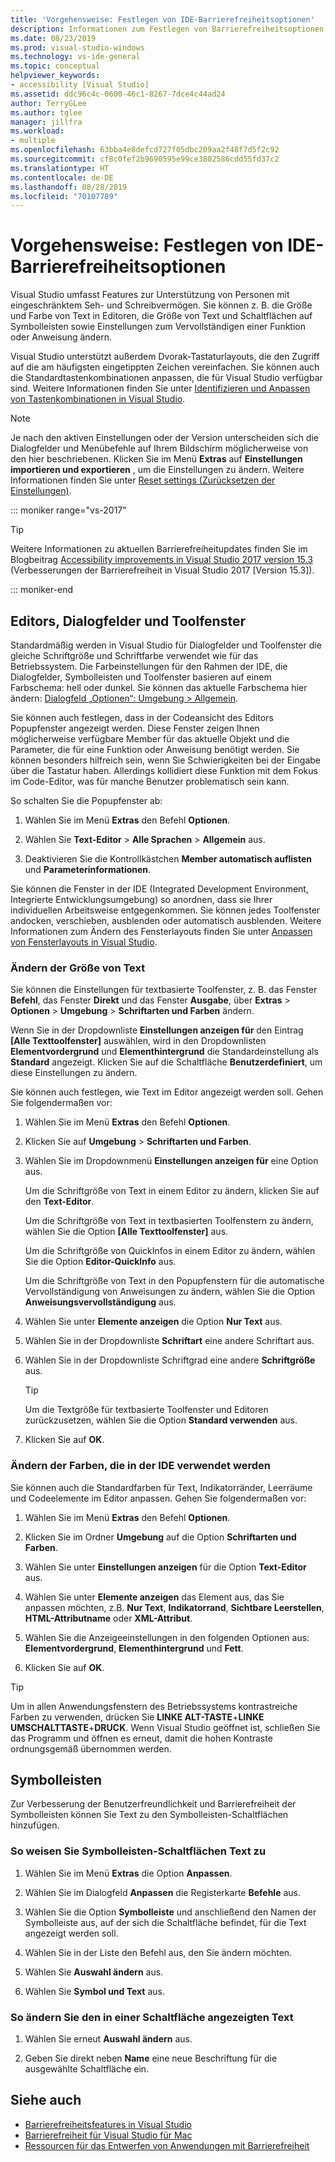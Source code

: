 ```yaml
---
title: 'Vorgehensweise: Festlegen von IDE-Barrierefreiheitsoptionen'
description: Informationen zum Festlegen von Barrierefreiheitsoptionen in Visual Studio, die die Verwendung der integrierten Entwicklungsumgebung (Integrated Development Environment, IDE) für jeden vereinfachen, auch für Benutzer mit eingeschränktem Seh- und Schreibvermögen
ms.date: 08/23/2019
ms.prod: visual-studio-windows
ms.technology: vs-ide-general
ms.topic: conceptual
helpviewer_keywords:
- accessibility [Visual Studio]
ms.assetid: ddc96c4c-0600-46c1-8267-7dce4c44ad24
author: TerryGLee
ms.author: tglee
manager: jillfra
ms.workload:
- multiple
ms.openlocfilehash: 63bba4e8defcd727f05dbc209aa2f48f7d5f2c92
ms.sourcegitcommit: cf8c0fef2b9690595e99ce3802586cdd55fd37c2
ms.translationtype: HT
ms.contentlocale: de-DE
ms.lasthandoff: 08/28/2019
ms.locfileid: "70107789"
---
```

# <a name="how-to-set-ide-accessibility-options"></a>Vorgehensweise: Festlegen von IDE-Barrierefreiheitsoptionen

Visual Studio umfasst Features zur Unterstützung von Personen mit eingeschränktem Seh- und Schreibvermögen. Sie können z. B. die Größe und Farbe von Text in Editoren, die Größe von Text und Schaltflächen auf Symbolleisten sowie Einstellungen zum Vervollständigen einer Funktion oder Anweisung ändern.

Visual Studio unterstützt außerdem Dvorak-Tastaturlayouts, die den Zugriff auf die am häufigsten eingetippten Zeichen vereinfachen. Sie können auch die Standardtastenkombinationen anpassen, die für Visual Studio verfügbar sind. Weitere Informationen finden Sie unter [Identifizieren und Anpassen von Tastenkombinationen in Visual Studio](../../ide/identifying-and-customizing-keyboard-shortcuts-in-visual-studio.md).

> [!NOTE]
> Je nach den aktiven Einstellungen oder der Version unterscheiden sich die Dialogfelder und Menübefehle auf Ihrem Bildschirm möglicherweise von den hier beschriebenen. Klicken Sie im Menü **Extras** auf **Einstellungen importieren und exportieren** , um die Einstellungen zu ändern. Weitere Informationen finden Sie unter [Reset settings (Zurücksetzen der Einstellungen)](../environment-settings.md#reset-settings).

::: moniker range="vs-2017"

> [!TIP]
> Weitere Informationen zu aktuellen Barrierefreiheitupdates finden Sie im Blogbeitrag [Accessibility improvements in Visual Studio 2017 version 15.3](https://devblogs.microsoft.com/visualstudio/accessibility-improvements-in-visual-studio-2017-version-15-3/) (Verbesserungen der Barrierefreiheit in Visual Studio 2017 [Version 15.3]).

::: moniker-end

## <a name="editors-dialogs-and-tool-windows"></a>Editors, Dialogfelder und Toolfenster

Standardmäßig werden in Visual Studio für Dialogfelder und Toolfenster die gleiche Schriftgröße und Schriftfarbe verwendet wie für das Betriebssystem. Die Farbeinstellungen für den Rahmen der IDE, die Dialogfelder, Symbolleisten und Toolfenster basieren auf einem Farbschema: hell oder dunkel. Sie können das aktuelle Farbschema hier ändern: [Dialogfeld „Optionen“: Umgebung > Allgemein](../../ide/reference/general-environment-options-dialog-box.md).

Sie können auch festlegen, dass in der Codeansicht des Editors Popupfenster angezeigt werden. Diese Fenster zeigen Ihnen möglicherweise verfügbare Member für das aktuelle Objekt und die Parameter, die für eine Funktion oder Anweisung benötigt werden. Sie können besonders hilfreich sein, wenn Sie Schwierigkeiten bei der Eingabe über die Tastatur haben. Allerdings kollidiert diese Funktion mit dem Fokus im Code-Editor, was für manche Benutzer problematisch sein kann.

So schalten Sie die Popupfenster ab:

1. Wählen Sie im Menü **Extras** den Befehl **Optionen**.

1. Wählen Sie **Text-Editor** > **Alle Sprachen** > **Allgemein** aus.

1. Deaktivieren Sie die Kontrollkästchen **Member automatisch auflisten** und **Parameterinformationen**.

Sie können die Fenster in der IDE (Integrated Development Environment, Integrierte Entwicklungsumgebung) so anordnen, dass sie Ihrer individuellen Arbeitsweise entgegenkommen. Sie können jedes Toolfenster andocken, verschieben, ausblenden oder automatisch ausblenden. Weitere Informationen zum Ändern des Fensterlayouts finden Sie unter [Anpassen von Fensterlayouts in Visual Studio](../../ide/customizing-window-layouts-in-visual-studio.md).

### <a name="change-the-size-of-text"></a>Ändern der Größe von Text

Sie können die Einstellungen für textbasierte Toolfenster, z. B. das Fenster **Befehl**, das Fenster **Direkt** und das Fenster **Ausgabe**, über **Extras** > **Optionen** > **Umgebung** > **Schriftarten und Farben** ändern.

Wenn Sie in der Dropdownliste **Einstellungen anzeigen für** den Eintrag **[Alle Texttoolfenster]** auswählen, wird in den Dropdownlisten **Elementvordergrund** und **Elementhintergrund** die Standardeinstellung als **Standard** angezeigt. Klicken Sie auf die Schaltfläche **Benutzerdefiniert**, um diese Einstellungen zu ändern.

Sie können auch festlegen, wie Text im Editor angezeigt werden soll. Gehen Sie folgendermaßen vor:

1. Wählen Sie im Menü **Extras** den Befehl **Optionen**.

1. Klicken Sie auf **Umgebung** > **Schriftarten und Farben**.

1. Wählen Sie im Dropdownmenü **Einstellungen anzeigen für** eine Option aus.

    Um die Schriftgröße von Text in einem Editor zu ändern, klicken Sie auf den **Text-Editor**.

    Um die Schriftgröße von Text in textbasierten Toolfenstern zu ändern, wählen Sie die Option **[Alle Texttoolfenster]** aus.

    Um die Schriftgröße von QuickInfos in einem Editor zu ändern, wählen Sie die Option **Editor-QuickInfo** aus.

    Um die Schriftgröße von Text in den Popupfenstern für die automatische Vervollständigung von Anweisungen zu ändern, wählen Sie die Option **Anweisungsvervollständigung** aus.

1. Wählen Sie unter **Elemente anzeigen** die Option **Nur Text** aus.

1. Wählen Sie in der Dropdownliste **Schriftart** eine andere Schriftart aus.

1. Wählen Sie in der Dropdownliste Schriftgrad eine andere **Schriftgröße** aus.

    > [!TIP]
    > Um die Textgröße für textbasierte Toolfenster und Editoren zurückzusetzen, wählen Sie die Option **Standard verwenden** aus.

7. Klicken Sie auf **OK**.

### <a name="change-the-colors-that-are-used-in-the-ide"></a>Ändern der Farben, die in der IDE verwendet werden

Sie können auch die Standardfarben für Text, Indikatorränder, Leerräume und Codeelemente im Editor anpassen. Gehen Sie folgendermaßen vor:

1. Wählen Sie im Menü **Extras** den Befehl **Optionen**.

1. Klicken Sie im Ordner **Umgebung** auf die Option **Schriftarten und Farben**.

1. Wählen Sie unter **Einstellungen anzeigen** für die Option **Text-Editor** aus.

1. Wählen Sie unter **Elemente anzeigen** das Element aus, das Sie anpassen möchten, z.B. **Nur Text**, **Indikatorrand**, **Sichtbare Leerstellen**, **HTML-Attributname** oder **XML-Attribut**.

1. Wählen Sie die Anzeigeeinstellungen in den folgenden Optionen aus: **Elementvordergrund**, **Elementhintergrund** und **Fett**.

1. Klicken Sie auf **OK**.

> [!TIP]
> Um in allen Anwendungsfenstern des Betriebssystems kontrastreiche Farben zu verwenden, drücken Sie **LINKE ALT-TASTE**+**LINKE UMSCHALTTASTE**+**DRUCK**. Wenn Visual Studio geöffnet ist, schließen Sie das Programm und öffnen es erneut, damit die hohen Kontraste ordnungsgemäß übernommen werden.

## <a name="toolbars"></a>Symbolleisten

Zur Verbesserung der Benutzerfreundlichkeit und Barrierefreiheit der Symbolleisten können Sie Text zu den Symbolleisten-Schaltflächen hinzufügen.

### <a name="to-assign-text-to-toolbar-buttons"></a>So weisen Sie Symbolleisten-Schaltflächen Text zu

1. Wählen Sie im Menü **Extras** die Option **Anpassen**.

1. Wählen Sie im Dialogfeld **Anpassen** die Registerkarte **Befehle** aus.

1. Wählen Sie die Option **Symbolleiste** und anschließend den Namen der Symbolleiste aus, auf der sich die Schaltfläche befindet, für die Text angezeigt werden soll.

1. Wählen Sie in der Liste den Befehl aus, den Sie ändern möchten.

1. Wählen Sie **Auswahl ändern** aus.

1. Wählen Sie **Symbol und Text** aus.

### <a name="to-modify-the-displayed-text-in-a-button"></a>So ändern Sie den in einer Schaltfläche angezeigten Text

1. Wählen Sie erneut **Auswahl ändern** aus.

1. Geben Sie direkt neben **Name** eine neue Beschriftung für die ausgewählte Schaltfläche ein.

## <a name="see-also"></a>Siehe auch

* [Barrierefreiheitsfeatures in Visual Studio](../../ide/reference/accessibility-features-of-visual-studio.md)
* [Barrierefreiheit für Visual Studio für Mac](/visualstudio/mac/accessibility/)
* [Ressourcen für das Entwerfen von Anwendungen mit Barrierefreiheit](../../ide/reference/resources-for-designing-accessible-applications.md)
